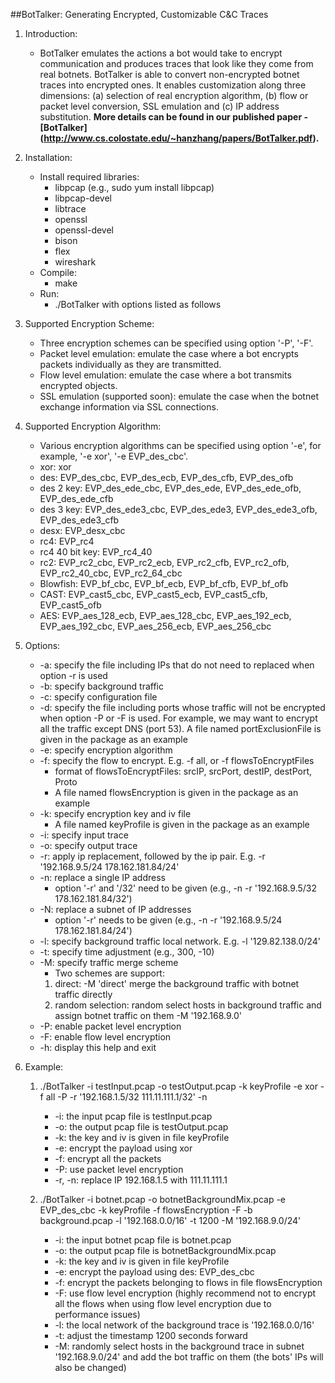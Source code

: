 
##BotTalker: Generating Encrypted, Customizable C&C Traces

1. Introduction:
	- BotTalker emulates the actions a bot would take to encrypt communication and produces traces that look like they come from real botnets. BotTalker is able to convert non-encrypted botnet traces into encrypted ones. It enables customization along three dimensions: (a) selection of real encryption algorithm, (b) flow or packet level conversion, SSL emulation and (c) IP address substitution. **More details can be found in our published paper - [BotTalker] (http://www.cs.colostate.edu/~hanzhang/papers/BotTalker.pdf).**

2. Installation:
	- Install required libraries:
		* libpcap (e.g., sudo yum install libpcap)
		* libpcap-devel
		* libtrace
		* openssl
		* openssl-devel
		* bison
		* flex
		* wireshark
	- Compile:
		* make
	- Run:
		* ./BotTalker with options listed as follows

3. Supported Encryption Scheme:
	* Three encryption schemes can be specified using option '-P', '-F'.
	* Packet level emulation: emulate the case where a bot encrypts packets individually as they are transmitted.
	* Flow level emulation: emulate the case where a bot transmits encrypted objects.
	* SSL emulation (supported soon): emulate the case when the botnet exchange information via SSL connections.

4. Supported Encryption Algorithm:
	* Various encryption algorithms can be specified using option '-e', for example, '-e xor', '-e EVP_des_cbc'.
	* xor:		xor
	* des: 		EVP_des_cbc, EVP_des_ecb, EVP_des_cfb, EVP_des_ofb
	* des 2 key:	EVP_des_ede_cbc, EVP_des_ede, EVP_des_ede_ofb, EVP_des_ede_cfb
	* des 3 key:	EVP_des_ede3_cbc, EVP_des_ede3, EVP_des_ede3_ofb, EVP_des_ede3_cfb
	* desx: 		EVP_desx_cbc
	* rc4:		EVP_rc4
	* rc4 40 bit key:	EVP_rc4_40
	* rc2:		EVP_rc2_cbc, EVP_rc2_ecb, EVP_rc2_cfb, EVP_rc2_ofb, EVP_rc2_40_cbc, EVP_rc2_64_cbc
	* Blowfish: 	EVP_bf_cbc, EVP_bf_ecb, EVP_bf_cfb, EVP_bf_ofb
	* CAST:		EVP_cast5_cbc, EVP_cast5_ecb, EVP_cast5_cfb, EVP_cast5_ofb
	* AES:		EVP_aes_128_ecb, EVP_aes_128_cbc, EVP_aes_192_ecb, EVP_aes_192_cbc, EVP_aes_256_ecb, EVP_aes_256_cbc

5. Options:
	* -a: specify the file including IPs that do not need to replaced when option -r is used
	* -b:	specify background traffic
	* -c: specify configuration file
	* -d: specify the file including ports whose traffic will not be encrypted when option -P or -F is used. For example, we may want to encrypt all the traffic except DNS (port 53). A file named portExclusionFile is given in the package as an example
	* -e:	specify encryption algorithm
	* -f:	specify the flow to encrypt. E.g. -f all, or -f flowsToEncryptFiles
		* format of flowsToEncryptFiles: srcIP, srcPort, destIP, destPort, Proto
		* A file named flowsEncryption is given in the package as an example
	* -k: specify encryption key and iv file
		* A file named keyProfile is given in the package as an example
	* -i:	specify input trace
	* -o:	specify output trace
	* -r:	apply ip replacement, followed by the ip pair. E.g. -r '192.168.9.5/24 178.162.181.84/24'
	* -n: replace a single IP address
		* option '-r' and '/32' need to be given (e.g., -n -r '192.168.9.5/32 178.162.181.84/32')
	* -N: replace a subnet of IP addresses
		* option '-r' needs to be given (e.g., -n -r '192.168.9.5/24 178.162.181.84/24')
	* -l: specify background traffic local network. E.g. -l '129.82.138.0/24'
	* -t:	specify time adjustment (e.g., 300, -10)
	* -M:	specify traffic merge scheme
		* Two schemes are support:
		1. direct: -M 'direct' merge the background traffic with botnet traffic directly
		2. random selection: random select hosts in background traffic and assign botnet traffic on them -M '192.168.9.0'
	* -P:	enable packet level encryption
	* -F:	enable flow level encryption
	* -h:	display this help and exit

6. Example:
	1. ./BotTalker -i testInput.pcap -o testOutput.pcap -k keyProfile -e xor -f all -P -r '192.168.1.5/32 111.11.111.1/32' -n
		* -i: the input pcap file is testInput.pcap
		* -o: the output pcap file is testOutput.pcap
		* -k: the key and iv is given in file keyProfile
		* -e: encrypt the payload using xor
		* -f: encrypt all the packets
		* -P: use packet level encryption
		* -r, -n: replace IP 192.168.1.5 with 111.11.111.1

	2. ./BotTalker -i botnet.pcap -o botnetBackgroundMix.pcap -e EVP_des_cbc -k keyProfile -f flowsEncryption -F -b background.pcap -l '192.168.0.0/16' -t 1200 -M '192.168.9.0/24'
		* -i: the input botnet pcap file is botnet.pcap
		* -o: the output pcap file is botnetBackgroundMix.pcap
		* -k: the key and iv is given in file keyProfile
		* -e: encrypt the payload using des: EVP_des_cbc
		* -f: encrypt the packets belonging to flows in file flowsEncryption
		* -F: use flow level encryption (highly recommend not to encrypt all the flows when using flow level encryption due to performance issues)
		* -l: the local network of the background trace is '192.168.0.0/16'
		* -t: adjust the timestamp 1200 seconds forward
		* -M: randomly select hosts in the background trace in subnet '192.168.9.0/24' and add the bot traffic on them (the bots' IPs will also be changed)



